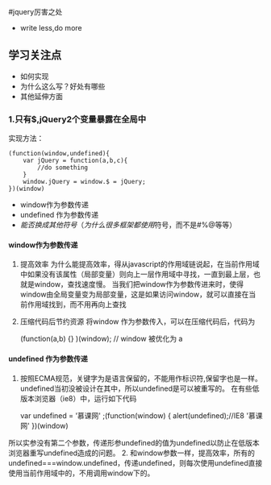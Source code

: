 #jquery厉害之处
- write less,do more
    
## 学习关注点
- 如何实现
- 为什么这么写？好处有哪些
- 其他延伸方面

### 1.只有$,jQuery2个变量暴露在全局中
实现方法：

    (function(window,undefined){
        var jQuery = function(a,b,c){
            //do something
        }
        window.jQuery = window.$ = jQuery;
    })(window)
    
- window作为参数传递
- undefined 作为参数传递
- $能否换成其他符号（为什么很多框架都使用$符号，而不是#%@等等）

#### window作为参数传递

1. 提高效率
    为什么能提高效率，得从javascript的作用域链说起，在当前作用域中如果没有该属性（局部变量）则向上一层作用域中寻找，一直到最上层，也就是window，查找速度慢。
    当我们把window作为参数传进来时，使得window由全局变量变为局部变量，这是如果访问window，就可以直接在当前作用域找到，而不用再向上查找
    
2. 压缩代码后节约资源
将window 作为参数传入，可以在压缩代码后，代码为


    (function(a,b) {} )(window); // window 被优化为 a 

#### undefined 作为参数传递

1. 按照ECMA规范，关键字为是语言保留的，不能用作标识符,保留字也是一样。
undefined当初没被设计在其中，所以undefined是可以被重写的。
在有些低版本浏览器（ie8）中，运行如下代码


    var undefined = '慕课网'
    ;(function(window) {
      alert(undefined);//IE8 '慕课网'
    })(window)
    
所以实参没有第二个参数，传递形参undefined的值为undefined以防止在低版本浏览器重写undefined造成的问题。
2. 和window参数一样，提高效率，所有的undefined===window.undefined，传递undefined，则每次使用undefined直接使用当前作用域中的，不用调用window下的。

